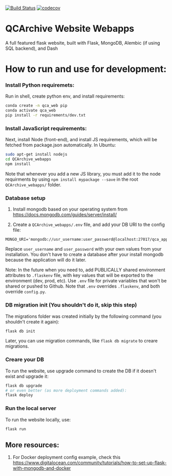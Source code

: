 [![Build Status](https://travis-ci.com/MolSSI/QCArchive_webapps.svg?token=66tFeohM6UiDzZMw65q9&branch=master)](https://travis-ci.com/MolSSI/QCArchive_webapps)
[![codecov](https://codecov.io/gh/MolSSI/QCArchive_webapps/branch/master/graph/badge.svg?token=xPgDkNsfxk)](https://codecov.io/gh/MolSSI/QCArchive_webapps)

QCArchive Website Webapps
========================

A full featured flask website, built with Flask, MongoDB, Alembic (if using SQL backend), and Dash

How to run and use for development:
===================================

### Install Python requiremets:

Run in shell, create python env, and install requirements:

```bash
conda create -n qca_web pip
conda activate qca_web
pip install -r requirements/dev.txt
```

### Install JavaScript requirements:

Next, install Node (front-end), and install JS requirements, 
which will be fetched from package.json automatically. In Ubuntu:

```bash
sudo apt-get install nodejs
cd QCArchive_webapps
npm install
```

Note that whenever you add a new JS library, you must add it to the node requirments
by using `npm install mypackage --save` in the root `QCArchive_webapps/` folder.

### Database setup

1. Install mongodb based on your operating system from 
https://docs.mongodb.com/guides/server/install/

2. Create a `QCArchive_webapps/.env` file, and add your DB URI to the config file:
```.env
MONGO_URI='mongodb://usr_username:user_password@localhost:27017/qca_apps_db_dev'
```

Replace `user_username` and `user_password` with your own values from your installation. 
You don't have to create a database after your install mongodb because the application will do it later.


Note: In the future when you need to, add PUBLICALLY shared environment attributes to `.flaskenv` file, with key values that will be exported to the environment (dev, prod, etc).
Use `.env` file for private variables that won't be shared or pushed to Github. Note that `.env` overrides `.flaskenv`, and both override `config.py`.


### DB migration init (You shouldn't do it, skip this step)
The migrations folder was created initially by the following command 
(you shouldn't create it again):

```bash
flask db init
```

Later, you can use migration commands, like `flask db migrate` to creare migrations.
 

### Creare your DB

To run the website, use upgrade command to create the DB if it doesn't exist and 
upgrade it:

```bash
flask db upgrade
# or even better (as more deployment commands added):
flask deploy
```

### Run the local server

To run the website locally, use: 

```bash
flask run
```


## More resources:

1. For Docker deployment config example, check this
https://www.digitalocean.com/community/tutorials/how-to-set-up-flask-with-mongodb-and-docker

